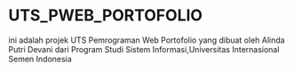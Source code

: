 # UTS_PWEB_PORTOFOLIO
ini adalah projek UTS Pemrograman Web Portofolio yang dibuat oleh Alinda Putri Devani dari Program Studi Sistem Informasi,Universitas Internasional Semen Indonesia
